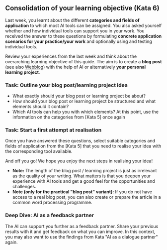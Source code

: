 ## Consolidation of your learning objective (Kata 6)

Last week, you learnt about the different **categories and fields of application** to which most AI tools can be assigned. You also asked yourself whether and how individual tools can support you in your work. You received the answer to these questions by formulating **concrete application scenarios for your practice/your work** and optionally using and testing individual tools.

Review your experiences from the last week and think about the overarching learning objective of this guide. The aim is to create a **blog post** (see also [Webblog](https://en.wikipedia.org/wiki/Blog)) with the help of AI or alternatively **your personal learning project**. 

### Task: Outline your blog post/learning project idea

- What exactly should your blog post or learning project be about?
- How should your blog post or learning project be structured and what elements should it contain?
- Which AI tools can help you with which elements? At this point, use the information on the categories from [Kata 5] once again

### Task: Start a first attempt at realisation
Once you have answered these questions, select suitable categories and fields of application from the [Kata 5] that you need to realise your idea with the corresponding tool available.

And off you go! We hope you enjoy the next steps in realising your idea!

- **Note:** The length of the blog post / learning project is just as irrelevant as the quality of your writing. What matters is that you deepen your experience with AI tools and get a good feel for the opportunities and challenges.
- **Note (only for the practical "blog post" variant):** If you do not have access to a real blog post, you can also create or prepare the article in a common word processing programme.

### Deep Dive: AI as a feedback partner

The AI can support you further as a feedback partner. Share your previous results with it and get feedback on what you can improve. In this context, you may also want to use the findings from Kata "AI as a dialogue partner" again.

